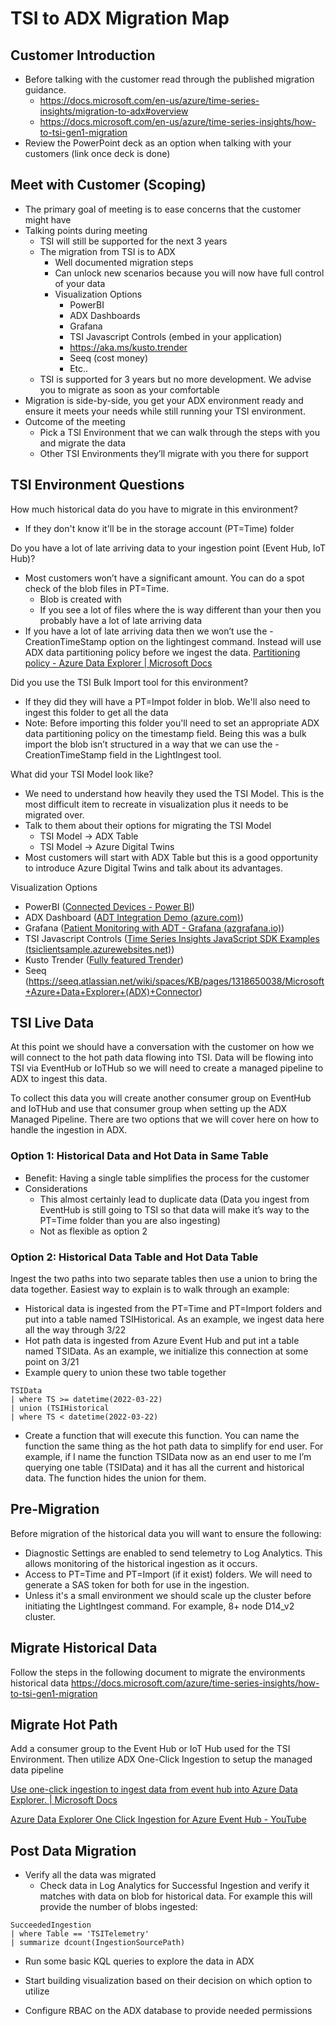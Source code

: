 # TSI to ADX Migration Map  

## Customer Introduction 
- Before talking with the customer read through the published migration guidance.  
  - https://docs.microsoft.com/en-us/azure/time-series-insights/migration-to-adx#overview 
  - https://docs.microsoft.com/en-us/azure/time-series-insights/how-to-tsi-gen1-migration 
- Review the PowerPoint deck as an option when talking with your customers (link once deck is done) 

## Meet with Customer (Scoping) 
- The primary goal of meeting is to ease concerns that the customer might have 
- Talking points during meeting  
  - TSI will still be supported for the next 3 years
  - The migration from TSI is to ADX
    - Well documented migration steps
    - Can unlock new scenarios because you will now have full control of your data
    - Visualization Options
      - PowerBI
      - ADX Dashboards
      - Grafana
      - TSI Javascript Controls (embed in your application)
      - https://aka.ms/kusto.trender
      - Seeq (cost money)
      - Etc..
  - TSI is supported for 3 years but no more development. We advise you to migrate as soon as your comfortable
- Migration is side-by-side, you get your ADX environment ready and ensure it meets your needs while still running your TSI environment.
- Outcome of the meeting
  - Pick a TSI Environment that we can walk through the steps with you and migrate the data
  - Other TSI Environments they’ll migrate with you there for support 

## TSI Environment Questions 
How much historical data do you have to migrate in this environment? 
- If they don't know it'll be in the storage account (PT=Time) folder 

Do you have a lot of late arriving data to your ingestion point (Event Hub, IoT Hub)?
- Most customers won’t have a significant amount. You can do a spot check of the blob files in PT=Time.
  - Blob is created with <Blob Creation>_<Min TimeStamp in File>_<Max TimeStamp in File>
  - If you see a lot of files where the <Blob Creation> is way different than your <Min TimeStamp> then you probably have a lot of late arriving data 
- If you have a lot of late arriving data then we won’t use the -CreationTimeStamp option on the lightingest command. Instead will use ADX data partitioning policy before we ingest the data. [Partitioning policy - Azure Data Explorer | Microsoft Docs](https://docs.microsoft.com/azure/data-explorer/kusto/management/partitioningpolicy)
  
Did you use the TSI Bulk Import tool for this environment? 
- If they did they will have a PT=Impot folder in blob. We'll also need to ingest this folder to get all the data
- Note: Before importing this folder you'll need to set an appropriate ADX data partitioning policy on the timestamp field. Being this was a bulk import the blob isn’t structured in a way that we can use the -CreationTimeStamp field in the LightIngest tool. 

What did your TSI Model look like? 
- We need to understand how heavily they used the TSI Model. This is the most difficult item to recreate in visualization plus it needs to be migrated over. 
- Talk to them about their options for migrating the TSI Model
  - TSI Model -> ADX Table
  - TSI Model -> Azure Digital Twins
- Most customers will start with ADX Table but this is a good opportunity to introduce Azure Digital Twins and talk about its advantages. 

Visualization Options 
- PowerBI ([Connected Devices - Power BI](https://msit.powerbi.com/groups/4b6248e6-e5a0-4d5d-b45f-551b5ba2405f/reports/70a60322-b363-4c07-9ea1-9b25175d5f0b/ReportSection35273e9749f1df2d4d24))
- ADX Dashboard ([ADT Integration Demo (azure.com)](https://dataexplorer.azure.com/dashboards/6840cd0a-625d-46be-b1b8-e31e531fd8f2?_startTime=2days&_endTime=now&Hospital=Arkham&Department=Psychiatry&Patients=patient2#796a38e3-13d8-469d-a1e1-9e8c94f48d18)) 
- Grafana ([Patient Monitoring with ADT - Grafana (azgrafana.io)](https://kustografanademo.scus.azgrafana.io/d/WgraFH1nk/patient-monitoring-with-adt?orgId=1&refresh=10s))
- TSI Javascript Controls ([Time Series Insights JavaScript SDK Examples (tsiclientsample.azurewebsites.net)](https://tsiclientsample.azurewebsites.net/))
- Kusto Trender ([Fully featured Trender](https://kustotrender.z6.web.core.windows.net/withplatform/exploreeventspayg.html))
- Seeq (https://seeq.atlassian.net/wiki/spaces/KB/pages/1318650038/Microsoft+Azure+Data+Explorer+(ADX)+Connector) 

## TSI Live Data 
At this point we should have a conversation with the customer on how we will connect to the hot path data flowing into TSI. Data will be flowing into TSI via EventHub or IoTHub so we will need to create a managed pipeline to ADX to ingest this data. 

To collect this data you will create another consumer group on EventHub and IoTHub and use that consumer group when setting up the ADX Managed Pipeline. There are two options that we will cover here on how to handle the ingestion in ADX. 

### Option 1: Historical Data and Hot Data in Same Table 

- Benefit: Having a single table simplifies the process for the customer
- Considerations
  - This almost certainly lead to duplicate data (Data you ingest from EventHub is still going to TSI so that data will make it’s way to the PT=Time folder than you are also ingesting)
  - Not as flexible as option 2 

### Option 2: Historical Data Table and Hot Data Table 
Ingest the two paths into two separate tables then use a union to bring the data together. Easiest way to explain is to walk through an example: 
- Historical data is ingested from the PT=Time and PT=Import folders and put into a table named TSIHistorical. As an example, we ingest data here all the way through 3/22
- Hot path data is ingested from Azure Event Hub and put int a table named TSIData. As an example, we initialize this connection at some point on 3/21
- Example query to union these two table together 

```kql
TSIData
| where TS >= datetime(2022-03-22) 
| union (TSIHistorical 
| where TS < datetime(2022-03-22) 
```

- Create a function that will execute this function. You can name the function the same thing as the hot path data to simplify for end user. For example, if I name the function TSIData now as an end user to me I’m querying one table (TSIData) and it has all the current and historical data. The function hides the union for them. 

## Pre-Migration 
Before migration of the historical data you will want to ensure the following: 
- Diagnostic Settings are enabled to send telemetry to Log Analytics. This allows monitoring of the historical ingestion as it occurs. 
- Access to PT=Time and PT=Import (if it exist) folders. We will need to generate a SAS token for both for use in the ingestion. 
- Unless it's a small environment we should scale up the cluster before initiating the LightIngest command. For example, 8+ node D14_v2 cluster. 

## Migrate Historical Data 
Follow the steps in the following document to migrate the environments historical data https://docs.microsoft.com/azure/time-series-insights/how-to-tsi-gen1-migration 

## Migrate Hot Path 
Add a consumer group to the Event Hub or IoT Hub used for the TSI Environment. Then utilize ADX One-Click Ingestion to setup the managed data pipeline 

[Use one-click ingestion to ingest data from event hub into Azure Data Explorer. | Microsoft Docs ](https://docs.microsoft.com/en-us/azure/data-explorer/one-click-event-hub)

[Azure Data Explorer One Click Ingestion for Azure Event Hub - YouTube](https://www.youtube.com/watch?v=-Wrr5B2pNYk&t=2s) 

## Post Data Migration 
- Verify all the data was migrated
  - Check data in Log Analytics for Successful Ingestion and verify it matches with data on blob for historical data. For example this will provide the number of blobs ingested: 

```kql
SucceededIngestion 
| where Table == 'TSITelemetry' 
| summarize dcount(IngestionSourcePath) 
```

  - Run some basic KQL queries to explore the data in ADX  

- Start building visualization based on their decision on which option to utilize 
- Configure RBAC on the ADX database to provide needed permissions 
